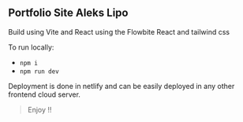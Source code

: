 ## Portfolio Site Aleks Lipo

Build using Vite and React using the Flowbite React and tailwind css

To run locally:

- `npm i`
- `npm run dev`

Deployment is done in netlify and can be easily deployed in any other frontend cloud server.

> Enjoy !!
